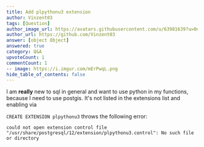 ```yaml
---
title: Add plpythonu3 extension
author: Vinzent03
tags: [Question]
author_image_url: https://avatars.githubusercontent.com/u/63981639?u=0d13b5f15c463560f812096925b9db7adc27d0a0&v=4
author_url: https://github.com/Vinzent03
answer: [object Object]
answered: true
category: Q&A
upvoteCount: 1
commentCount: 1
-- image: https://i.imgur.com/mErPwqL.png
hide_table_of_contents: false
---
```


I am **really** new to sql in general and want to use python in my functions, because I need to use postgis. It's not listed in the extensions list and enabling via 

`CREATE EXTENSION plpythonu3` throws the following error: 

`could not open extension control file "/usr/share/postgresql/12/extension/plpythonu3.control": No such file or directory`
